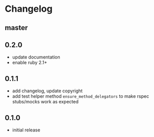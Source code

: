 Changelog
===

master
---

0.2.0
---

- update documentation
- enable ruby 2.1+

0.1.1
---

- add changelog, update copyright
- add test helper method `ensure_method_delegators` to make rspec stubs/mocks work as expected

0.1.0
---

- initial release

